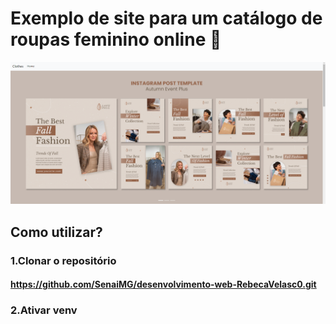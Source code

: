 # Exemplo de site para um catálogo de roupas feminino online :dress:
<img src="./Loja/static/assets/img/site.png">

## Como utilizar?
###  1.Clonar o repositório
#### https://github.com/SenaiMG/desenvolvimento-web-RebecaVelasc0.git

### 2.Ativar venv
